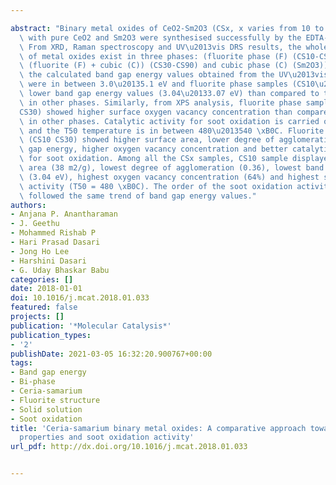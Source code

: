 ---
abstract: "Binary metal oxides of CeO2-Sm2O3 (CSx, x varies from 10 to 90 mol%) along\
  \ with pure CeO2 and Sm2O3 were synthesised successfully by the EDTA-Citrate method.\
  \ From XRD, Raman spectroscopy and UV\u2013vis DRS results, the whole composition\
  \ of metal oxides exist in three phases: (fluorite phase (F) (CS10-CS30), bi-phase\
  \ (fluorite (F) + cubic (C)) (CS30-CS90) and cubic phase (C) (Sm2O3)). For CSx samples,\
  \ the calculated band gap energy values obtained from the UV\u2013vis DRS results\
  \ were in between 3.0\u20135.1 eV and fluorite phase samples (CS10\u2013CS30) displayed\
  \ lower band gap energy values (3.04\u20133.07 eV) than compared to the samples\
  \ in other phases. Similarly, from XPS analysis, fluorite phase samples (CS10\u2013\
  CS30) showed higher surface oxygen vacancy concentration than compared to samples\
  \ in other phases. Catalytic activity for soot oxidation is carried out on CSx samples,\
  \ and the T50 temperature is in between 480\u2013540 \xB0C. Fluorite phase samples\
  \ (CS10 CS30) showed higher surface area, lower degree of agglomeration, lower band\
  \ gap energy, higher oxygen vacancy concentration and better catalytic activity\
  \ for soot oxidation. Among all the CSx samples, CS10 sample displayed highest surface\
  \ area (38 m2/g), lowest degree of agglomeration (0.36), lowest band gap energy\
  \ (3.04 eV), highest oxygen vacancy concentration (64%) and highest soot oxidation\
  \ activity (T50 = 480 \xB0C). The order of the soot oxidation activity of CSx samples\
  \ followed the same trend of band gap energy values."
authors:
- Anjana P. Anantharaman
- J. Geethu
- Mohammed Rishab P
- Hari Prasad Dasari
- Jong Ho Lee
- Harshini Dasari
- G. Uday Bhaskar Babu
categories: []
date: 2018-01-01
doi: 10.1016/j.mcat.2018.01.033
featured: false
projects: []
publication: '*Molecular Catalysis*'
publication_types:
- '2'
publishDate: 2021-03-05 16:32:20.900767+00:00
tags:
- Band gap energy
- Bi-phase
- Ceria-samarium
- Fluorite structure
- Solid solution
- Soot oxidation
title: 'Ceria-samarium binary metal oxides: A comparative approach towards structural
  properties and soot oxidation activity'
url_pdf: http://dx.doi.org/10.1016/j.mcat.2018.01.033

---
